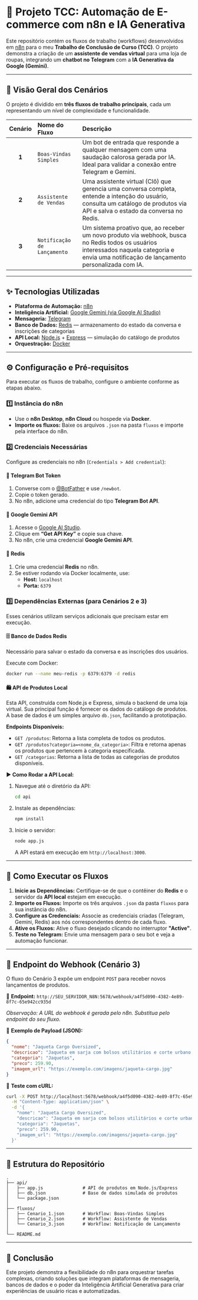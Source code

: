 # 🧠 Projeto TCC: Automação de E-commerce com n8n e IA Generativa

Este repositório contém os fluxos de trabalho (workflows) desenvolvidos em [n8n](https://n8n.io/) para o meu **Trabalho de Conclusão de Curso (TCC)**.
O projeto demonstra a criação de um **assistente de vendas virtual** para uma loja de roupas, integrando um **chatbot no Telegram** com a **IA Generativa da Google (Gemini)**.


---

## 📌 Visão Geral dos Cenários

O projeto é dividido em **três fluxos de trabalho principais**, cada um representando um nível de complexidade e funcionalidade.

| Cenário | Nome do Fluxo                | Descrição                                                                                                                                                                                |
| :-----: | :--------------------------- | :--------------------------------------------------------------------------------------------------------------------------------------------------------------------------------------- |
|  **1** | `Boas-Vindas Simples`        | Um bot de entrada que responde a qualquer mensagem com uma saudação calorosa gerada por IA. Ideal para validar a conexão entre Telegram e Gemini.                                             |
|  **2** | `Assistente de Vendas`       | Uma assistente virtual (Clô) que gerencia uma conversa completa, entende a intenção do usuário, consulta um catálogo de produtos via API e salva o estado da conversa no Redis.              |
|  **3** | `Notificação de Lançamento`  | Um sistema proativo que, ao receber um novo produto via webhook, busca no Redis todos os usuários interessados naquela categoria e envia uma notificação de lançamento personalizada com IA. |

---

## ✨ Tecnologias Utilizadas

-   **Plataforma de Automação:** [n8n](https://n8n.io/)
-   **Inteligência Artificial:** [Google Gemini (via Google AI Studio)](https://aistudio.google.com/)
-   **Mensageria:** [Telegram](https://telegram.org/)
-   **Banco de Dados:** [Redis](https://redis.io/) — armazenamento do estado da conversa e inscrições de categorias
-   **API Local:** [Node.js](https://nodejs.org/) + [Express](https://expressjs.com/) — simulação do catálogo de produtos
-   **Orquestração:** [Docker](https://www.docker.com/)

---

## ⚙️ Configuração e Pré-requisitos

Para executar os fluxos de trabalho, configure o ambiente conforme as etapas abaixo.

### 1️⃣ Instância do n8n

-   Use o **n8n Desktop**, **n8n Cloud** ou hospede via **Docker**.
-   **Importe os fluxos:** Baixe os arquivos `.json` na pasta `fluxos` e importe pela interface do n8n.

### 2️⃣ Credenciais Necessárias

Configure as credenciais no n8n (`Credentials > Add credential`):

#### 🔹 Telegram Bot Token
1.  Converse com o [@BotFather](https://t.me/BotFather) e use `/newbot`.
2.  Copie o token gerado.
3.  No n8n, adicione uma credencial do tipo **Telegram Bot API**.

#### 🔹 Google Gemini API
1.  Acesse o [Google AI Studio](https://aistudio.google.com/).
2.  Clique em **“Get API Key”** e copie sua chave.
3.  No n8n, crie uma credencial **Google Gemini API**.

#### 🔹 Redis
1.  Crie uma credencial **Redis** no n8n.
2.  Se estiver rodando via Docker localmente, use:
    -   **Host:** `localhost`
    -   **Porta:** `6379`

### 3️⃣ Dependências Externas (para Cenários 2 e 3)

Esses cenários utilizam serviços adicionais que precisam estar em execução.

#### 🗄️ Banco de Dados Redis
Necessário para salvar o estado da conversa e as inscrições dos usuários.

Execute com Docker:
```bash
docker run --name meu-redis -p 6379:6379 -d redis
```

#### 🛍️ API de Produtos Local
Esta API, construída com Node.js e Express, simula o backend de uma loja virtual. Sua principal função é fornecer os dados do catálogo de produtos. A base de dados é um simples arquivo `db.json`, facilitando a prototipação.

**Endpoints Disponíveis:**
-   `GET /produtos`: Retorna a lista completa de todos os produtos.
-   `GET /produtos?categoria=<nome_da_categoria>`: Filtra e retorna apenas os produtos que pertencem à categoria especificada.
-   `GET /categorias`: Retorna a lista de todas as categorias de produtos disponíveis.

**▶️ Como Rodar a API Local:**
1.  Navegue até o diretório da API:
    ```bash
    cd api
    ```
2.  Instale as dependências:
    ```bash
    npm install
    ```
3.  Inicie o servidor:
    ```bash
    node app.js
    ```
    A API estará em execução em `http://localhost:3000`.

---

## 🚀 Como Executar os Fluxos

1.  **Inicie as Dependências:** Certifique-se de que o contêiner do **Redis** e o servidor da **API local** estejam em execução.
2.  **Importe os Fluxos:** Importe os três arquivos `.json` da pasta `fluxos` para sua instância do n8n.
3.  **Configure as Credenciais:** Associe as credenciais criadas (Telegram, Gemini, Redis) aos nós correspondentes dentro de cada fluxo.
4.  **Ative os Fluxos:** Ative o fluxo desejado clicando no interruptor **"Active"**.
5.  **Teste no Telegram:** Envie uma mensagem para o seu bot e veja a automação funcionar.

---

## 🔗 Endpoint do Webhook (Cenário 3)

O fluxo do Cenário 3 expõe um endpoint `POST` para receber novos lançamentos de produtos.

📍 **Endpoint:**
`http://SEU_SERVIDOR_N8N:5678/webhook/a4f5d090-4382-4e89-8f7c-65e942cc935d`

*Observação: A URL do webhook é gerada pelo n8n. Substitua pelo endpoint do seu fluxo.*

🧾 **Exemplo de Payload (JSON):**
```json
{
  "nome": "Jaqueta Cargo Oversized",
  "descricao": "Jaqueta em sarja com bolsos utilitários e corte urbano.",
  "categoria": "Jaquetas",
  "preco": 259.90,
  "imagem_url": "https://exemplo.com/imagens/jaqueta-cargo.jpg"
}
```

🧪 **Teste com cURL:**
```bash
curl -X POST http://localhost:5678/webhook/a4f5d090-4382-4e89-8f7c-65e942cc935d \
  -H "Content-Type: application/json" \
  -d '{
    "nome": "Jaqueta Cargo Oversized",
    "descricao": "Jaqueta em sarja com bolsos utilitários e corte urbano.",
    "categoria": "Jaquetas",
    "preco": 259.90,
    "imagem_url": "https://exemplo.com/imagens/jaqueta-cargo.jpg"
  }'
```

---

## 📁 Estrutura do Repositório

```
.
├── api/
│   ├── app.js               # API de produtos em Node.js/Express
│   ├── db.json              # Base de dados simulada de produtos
│   └── package.json
│
├── fluxos/
│   ├── Cenario_1.json       # Workflow: Boas-Vindas Simples
│   ├── Cenario_2.json       # Workflow: Assistente de Vendas
│   └── Cenario_3.json       # Workflow: Notificação de Lançamento
│
└── README.md
```

---

## 🧠 Conclusão

Este projeto demonstra a flexibilidade do n8n para orquestrar tarefas complexas, criando soluções que integram plataformas de mensageria, bancos de dados e o poder da Inteligência Artificial Generativa para criar experiências de usuário ricas e automatizadas.
